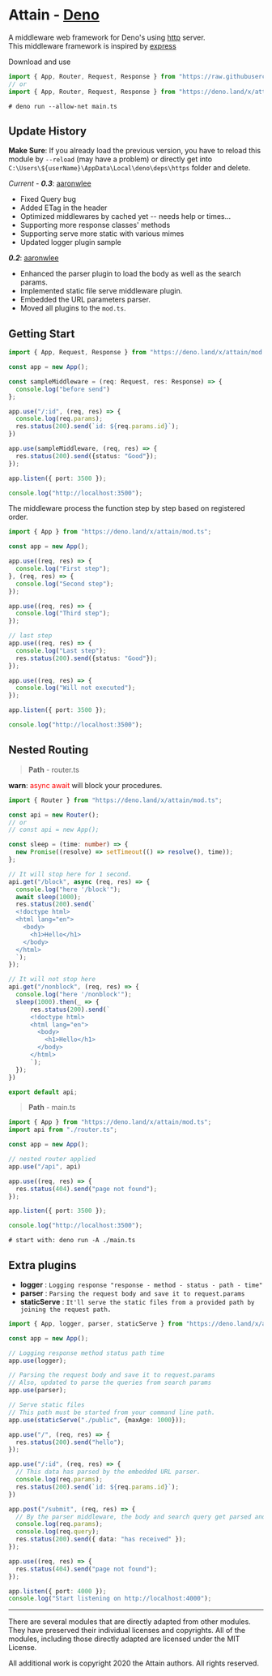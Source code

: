 # Attain - [Deno](https://deno.land/)

A middleware web framework for Deno's using [http](https://github.com/denoland/deno_std/tree/master/http#http) server. <br />
This middleware framework is inspired by [express](https://github.com/expressjs/express)

Download and use
```js
import { App, Router, Request, Response } from "https://raw.githubusercontent.com/aaronwlee/Attain/master/mod.ts";
// or
import { App, Router, Request, Response } from "https://deno.land/x/attain/mod.ts";
```
```
# deno run --allow-net main.ts
```

## Update History 
__Make Sure__: If you already load the previous version, you have to reload this module by `--reload` (may have a problem) or directly get into `C:\Users\${userName}\AppData\Local\deno\deps\https` folder and delete.

*Current* - ***0.3***: [aaronwlee](https://github.com/aaronwlee)
* Fixed Query bug
* Added ETag in the header
* Optimized middlewares by cached yet -- needs help or times...
* Supporting more response classes' methods
* Supporting serve more static with various mimes
* Updated logger plugin sample

***0.2***: [aaronwlee](https://github.com/aaronwlee)
* Enhanced the parser plugin to load the body as well as the search params.
* Implemented static file serve middleware plugin.
* Embedded the URL parameters parser.
* Moved all plugins to the `mod.ts`.


## Getting Start

```ts
import { App, Request, Response } from "https://deno.land/x/attain/mod.ts";

const app = new App();

const sampleMiddleware = (req: Request, res: Response) => {
  console.log("before send")
};

app.use("/:id", (req, res) => {
  console.log(req.params);
  res.status(200).send(`id: ${req.params.id}`);
})

app.use(sampleMiddleware, (req, res) => {
  res.status(200).send({status: "Good"});
});

app.listen({ port: 3500 });

console.log("http://localhost:3500");
```

The middleware process the function step by step based on registered order.  

```ts
import { App } from "https://deno.land/x/attain/mod.ts";

const app = new App();

app.use((req, res) => {
  console.log("First step");
}, (req, res) => {
  console.log("Second step");
});

app.use((req, res) => {
  console.log("Third step");
});

// last step
app.use((req, res) => {
  console.log("Last step");
  res.status(200).send({status: "Good"});
});

app.use((req, res) => {
  console.log("Will not executed");
});

app.listen({ port: 3500 });

console.log("http://localhost:3500");
```

## Nested Routing

> **Path** - router.ts

 __warn__: <span style="color: red;">async await</span> will block your procedures.

```ts
import { Router } from "https://deno.land/x/attain/mod.ts";

const api = new Router();
// or
// const api = new App();

const sleep = (time: number) => {
  new Promise((resolve) => setTimeout(() => resolve(), time));
};

// It will stop here for 1 second.
api.get("/block", async (req, res) => {
  console.log("here '/block'");
  await sleep(1000);
  res.status(200).send(`
  <!doctype html>
  <html lang="en">
    <body>
      <h1>Hello</h1>
    </body>
  </html>
  `);
});

// It will not stop here
api.get("/nonblock", (req, res) => {
  console.log("here '/nonblock'");
  sleep(1000).then(_ => {
      res.status(200).send(`
      <!doctype html>
      <html lang="en">
        <body>
          <h1>Hello</h1>
        </body>
      </html>
      `);
  });
})

export default api;

```

> **Path** - main.ts

```ts
import { App } from "https://deno.land/x/attain/mod.ts";
import api from "./router.ts";

const app = new App();

// nested router applied
app.use("/api", api)

app.use((req, res) => {
  res.status(404).send("page not found");
});

app.listen({ port: 3500 });

console.log("http://localhost:3500");
```

```
# start with: deno run -A ./main.ts
```

## Extra plugins
 - __logger__ : `Logging response "response - method - status - path - time"`
 - __parser__ : `Parsing the request body and save it to request.params`
 - __staticServe__ : `It'll serve the static files from a provided path by joining the request path.`
```ts
import { App, logger, parser, staticServe } from "https://deno.land/x/attain/mod.ts";

const app = new App();

// Logging response method status path time
app.use(logger);

// Parsing the request body and save it to request.params
// Also, updated to parse the queries from search params
app.use(parser);

// Serve static files
// This path must be started from your command line path.
app.use(staticServe("./public", {maxAge: 1000}));

app.use("/", (req, res) => {
  res.status(200).send("hello");
});

app.use("/:id", (req, res) => {
  // This data has parsed by the embedded URL parser.
  console.log(req.params);
  res.status(200).send(`id: ${req.params.id}`);
})

app.post("/submit", (req, res) => {
  // By the parser middleware, the body and search query get parsed and saved.
  console.log(req.params);
  console.log(req.query);
  res.status(200).send({ data: "has received" });
});

app.use((req, res) => {
  res.status(404).send("page not found");
});

app.listen({ port: 4000 });
console.log("Start listening on http://localhost:4000");

```

---

There are several modules that are directly adapted from other modules. 
They have preserved their individual licenses and copyrights. All of the modules,
including those directly adapted are licensed under the MIT License.

All additional work is copyright 2020 the Attain authors. All rights reserved.
